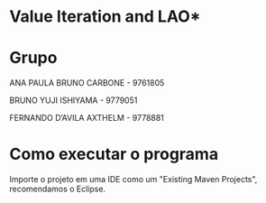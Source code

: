 # Value Iteration and LAO*

# Grupo

ANA PAULA BRUNO CARBONE - 9761805

BRUNO YUJI ISHIYAMA - 9779051

FERNANDO D’AVILA AXTHELM - 9778881

# Como executar o programa

Importe o projeto em uma IDE como um "Existing Maven Projects", recomendamos o Eclipse.
